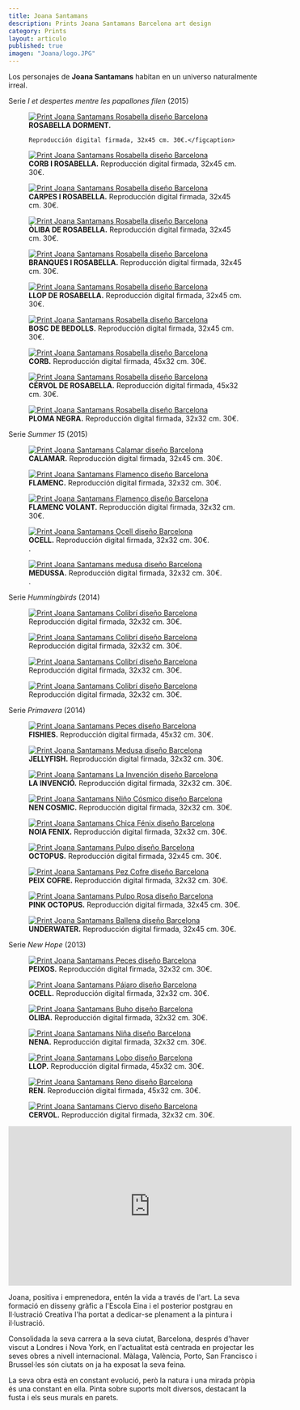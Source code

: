 ```yaml
---
title: Joana Santamans
description: Prints Joana Santamans Barcelona art design 
category: Prints
layout: articulo
published: true
imagen: "Joana/logo.JPG"
---
```


Los personajes de **Joana Santamans** habitan en un universo naturalmente irreal. 

Serie _I et despertes mentre les papallones filen_ (2015)

<div class="figure-group">
<figure>
	<a href="/images/Joana/rosabella.jpg"><img src="/images/Joana/rosabella.jpg" alt="Print Joana Santamans Rosabella  diseño Barcelona"></a>
	<figcaption><b>ROSABELLA DORMENT.</b>

	Reproducción digital firmada, 32x45 cm. 30€.</figcaption>
</figure>


<figure>
	<a href="/images/Joana/cuervo.jpg"><img src="/images/Joana/cuervo.jpg" alt="Print Joana Santamans Rosabella diseño Barcelona"></a>
	<figcaption><b>CORB I ROSABELLA.</b>
	Reproducción digital firmada, 32x45 cm. 30€.</figcaption>
</figure>


<figure>
	<a href="/images/Joana/carpes.jpg"><img src="/images/Joana/carpes.jpg" alt="Print Joana Santamans Rosabella diseño Barcelona"></a>
	<figcaption><b>CARPES I ROSABELLA.</b>
  Reproducción digital firmada, 32x45 cm. 30€.</figcaption>
</figure>


<figure>
	<a href="/images/Joana/Oliba_Rosabella.jpg"><img src="/images/Joana/Oliba_Rosabella.jpg" alt="Print Joana Santamans Rosabella diseño Barcelona"></a>
	<figcaption><b>ÒLIBA DE ROSABELLA.</b>
  Reproducción digital firmada, 32x45 cm. 30€.</figcaption>
</figure>


<figure>
	<a href="/images/Joana/branques.jpg"><img src="/images/Joana/branques.jpg" alt="Print Joana Santamans Rosabella diseño Barcelona"></a>
	<figcaption><b>BRANQUES I ROSABELLA.</b>
  Reproducción digital firmada, 32x45 cm. 30€.</figcaption>
</figure>


<figure>
<a href="/images/Joana/Llop_rosabella.jpg"><img src="/images/Joana/Llop_rosabella.jpg" alt="Print Joana Santamans Rosabella diseño Barcelona"></a>
	<figcaption><b>LLOP DE ROSABELLA.</b>
  Reproducción digital firmada, 32x45 cm. 30€.</figcaption>
</figure>


<figure>
<a href="/images/Joana/ramas.jpg"><img src="/images/Joana/ramas.jpg" alt="Print Joana Santamans Rosabella diseño Barcelona"></a>
	<figcaption><b>BOSC DE BEDOLLS.</b>
  Reproducción digital firmada, 32x45 cm. 30€.</figcaption>
</figure>


<figure>
<a href="/images/Joana/corb.jpg"><img src="/images/Joana/corb.jpg" alt="Print Joana Santamans Rosabella diseño Barcelona"></a>
	<figcaption><b>CORB.</b>
  Reproducción digital firmada, 45x32 cm. 30€.</figcaption>
</figure>

<figure>
<a href="/images/Joana/ciervo.jpg"><img src="/images/Joana/ciervo.jpg" alt="Print Joana Santamans Rosabella diseño Barcelona"></a>
	<figcaption><b>CÉRVOL DE ROSABELLA.</b>
  Reproducción digital firmada, 45x32 cm. 30€.</figcaption>
</figure>

<figure>
<a href="/images/Joana/pluma.jpg"><img src="/images/Joana/pluma.jpg" alt="Print Joana Santamans Rosabella diseño Barcelona"></a>
	<figcaption><b>PLOMA NEGRA.</b>
  Reproducción digital firmada, 32x32 cm. 30€.</figcaption>
</figure>
</div>


Serie _Summer 15_ (2015)

<div class="figure-group">
<figure>
	<a href="/images/Joana/calamar.jpg"><img src="/images/Joana/calamar.jpg" alt="Print Joana Santamans Calamar diseño Barcelona"></a>
	<figcaption><b>CALAMAR.</b>
	Reproducción digital firmada, 32x45 cm. 30€.</figcaption>
</figure>


<figure>
	<a href="/images/Joana/flamenco.jpg"><img src="/images/Joana/flamenco.jpg" alt="Print Joana Santamans Flamenco  diseño Barcelona"></a>
	<figcaption><b>FLAMENC.</b>
	Reproducción digital firmada, 32x32 cm. 30€.</figcaption>
</figure>


<figure>
	<a href="/images/Joana/flamencovolando.jpg"><img src="/images/Joana/flamencovolando.jpg" alt="Print Joana Santamans Flamenco diseño Barcelona"></a>
	<figcaption><b>FLAMENC VOLANT.</b>
	Reproducción digital firmada, 32x32 cm. 30€.</figcaption>
</figure>


<figure>
	<a href="/images/Joana/pajaro.jpg"><img src="/images/Joana/pajaro.jpg" alt="Print Joana Santamans Ocell diseño Barcelona"></a>
	<figcaption><b>OCELL.</b>
	Reproducción digital firmada, 32x32 cm. 30€.</figcaption>.
</figure>


<figure>
	<a href="/images/Joana/medusa.jpg"><img src="/images/Joana/medusa.jpg" alt="Print Joana Santamans medusa diseño Barcelona"></a>
	<figcaption><b>MEDUSSA.</b>
	Reproducción digital firmada, 32x32 cm. 30€.</figcaption>.
</figure>
</div>


Serie _Hummingbirds_ (2014) 

<div class="figure-group">
<figure>
	<a href="/images/Joana/humingbird love 01.jpg"><img src="/images/Joana/humingbird love 01.jpg" alt="Print Joana Santamans Colibrí diseño Barcelona"></a>
	<figcaption>
	Reproducción digital firmada, 32x32 cm. 30€.</figcaption>
</figure>


<figure>
	<a href="/images/Joana/humingbird love 02.jpg"><img src="/images/Joana/humingbird love 02.jpg" alt="Print Joana Santamans Colibrí diseño Barcelona"></a>
	<figcaption>
	Reproducción digital firmada, 32x32 cm. 30€.</figcaption>
</figure>


<figure>
	<a href="/images/Joana/humingbird love 03.jpg"><img src="/images/Joana/humingbird love 03.jpg" alt="Print Joana Santamans Colibrí diseño Barcelona"></a>
	<figcaption>
	Reproducción digital firmada, 32x32 cm. 30€.</figcaption>
</figure>


<figure>
	<a href="/images/Joana/humingbird love 04.jpg"><img src="/images/Joana/humingbird love 04.jpg" alt="Print Joana Santamans Colibrí diseño Barcelona"></a>
	<figcaption>
  Reproducción digital firmada, 32x32 cm. 30€.</figcaption>
	</figcaption>
</figure>
</div>


Serie _Primavera_ (2014)

<div class="figure-group">
<figure>
	<a href="/images/Joana/fishies.jpg"><img src="/images/Joana/fishies.jpg" alt="Print Joana Santamans Peces diseño Barcelona"></a>
	<figcaption><b>FISHIES.</b>
	Reproducción digital firmada, 45x32 cm. 30€.</figcaption>
</figure>


<figure>
	<a href="/images/Joana/gellifish.jpg"><img src="/images/Joana/gellifish.jpg" alt="Print Joana Santamans Medusa diseño Barcelona"></a>
	<figcaption><b>JELLYFISH.</b>
	Reproducción digital firmada, 32x32 cm. 30€.</figcaption>
</figure>


<figure>
	<a href="/images/Joana/lainvencion.jpg"><img src="/images/Joana/lainvencion.jpg" alt="Print Joana Santamans La Invención diseño Barcelona"></a>
	<figcaption><b>LA INVENCIÓ.</b>
	Reproducción digital firmada, 32x32 cm. 30€.</figcaption>
</figure>


<figure>
	<a href="/images/Joana/nencosmic.jpg"><img src="/images/Joana/nencosmic.jpg" alt="Print Joana Santamans Niño Cósmico diseño Barcelona"></a>
	<figcaption><b>NEN COSMIC.</b>
	   Reproducción digital firmada, 32x32 cm. 30€.</figcaption>
</figure>


<figure>
	<a href="/images/Joana/noia_fenix.jpg"><img src="/images/Joana/noia_fenix.jpg" alt="Print Joana Santamans Chica Fénix diseño Barcelona"></a>
	<figcaption><b>NOIA FENIX.</b>
	Reproducción digital firmada, 32x32 cm. 30€.</figcaption>
</figure>


<figure>
	<a href="/images/Joana/octopuscolor.jpg"><img src="/images/Joana/octopuscolor.jpg" alt="Print Joana Santamans Pulpo diseño Barcelona"></a>
	<figcaption><b>OCTOPUS.</b>
	Reproducción digital firmada, 32x45 cm. 30€.</figcaption>
</figure>


<figure>
	<a href="/images/Joana/peixcofre.jpg"><img src="/images/Joana/peixcofre.jpg" alt="Print Joana Santamans Pez Cofre diseño Barcelona"></a>
	<figcaption><b>PEIX COFRE.</b>
	Reproducción digital firmada, 32x32 cm. 30€.</figcaption>
	</figcaption>
</figure>


<figure>
	<a href="/images/Joana/pink octopus.jpg"><img src="/images/Joana/pink octopus.jpg" alt="Print Joana Santamans Pulpo Rosa diseño Barcelona"></a>
	<figcaption><b>PINK OCTOPUS.</b>
 Reproducción digital firmada, 32x45 cm. 30€.</figcaption>
</figure>


<figure>
	<a href="/images/Joana/underwater.jpg"><img src="/images/Joana/underwater.jpg" alt="Print Joana Santamans Ballena diseño Barcelona"></a>
	<figcaption><b>UNDERWATER.</b>
	Reproducción digital firmada, 32x45 cm. 30€.</figcaption>
</figure>
</div>


Serie _New Hope_ (2013)

<div class="figure-group">
<figure>
	<a href="/images/Joana/peixos.jpg"><img src="/images/Joana/peixos.jpg" alt="Print Joana Santamans Peces diseño Barcelona"></a>
	<figcaption><b>PEIXOS.</b>
	Reproducción digital firmada, 32x32 cm. 30€.</figcaption>
</figure>


<figure>
	<a href="/images/Joana/ocell.jpg"><img src="/images/Joana/ocell.jpg" alt="Print Joana Santamans Pájaro diseño Barcelona"></a>
	<figcaption><b>OCELL.</b>
Reproducción digital firmada, 32x32 cm. 30€.</figcaption>
</figure>
	

<figure>
	<a href="/images/Joana/oliva.jpg"><img src="/images/Joana/oliva.jpg" alt="Print Joana Santamans Buho diseño Barcelona"></a>
	<figcaption><b>OLIBA.</b>
Reproducción digital firmada, 32x32 cm. 30€.</figcaption>
</figure>


<figure>
	<a href="/images/Joana/nena.jpg"><img src="/images/Joana/nena.jpg" alt="Print Joana Santamans Niña diseño Barcelona"></a>
	<figcaption><b>NENA.</b>
Reproducción digital firmada, 32x32 cm. 30€.</figcaption>
</figure>
	
	
<figure>
	<a href="/images/Joana/llop.jpg"><img src="/images/Joana/llop.jpg" alt="Print Joana Santamans Lobo diseño Barcelona"></a>
	<figcaption><b>LLOP.</b>
	  Reproducción digital firmada, 45x32 cm. 30€.</figcaption>
</figure>


<figure>
	<a href="/images/Joana/REN.jpg"><img src="/images/Joana/REN.jpg" alt="Print Joana Santamans Reno diseño Barcelona"></a>
	<figcaption><b>REN.</b>
	  Reproducción digital firmada, 45x32 cm. 30€.</figcaption>
</figure>


<figure>
	<a href="/images/Joana/CERVOL.jpg"><img src="/images/Joana/CERVOL.jpg" alt="Print Joana Santamans Ciervo diseño Barcelona"></a>
	<figcaption><b>CERVOL.</b>
	  Reproducción digital firmada, 32x32 cm. 30€.</figcaption>
</figure>
</div>


<iframe width="560" height="315" src="http://player.vimeo.com/video/84535245?title=0&byline=0&portrait=0" frameborder="0"> </iframe>


Joana, positiva i emprenedora, entén la vida a través de l'art. La seva formació en disseny gràfic a l'Escola Eina i el posterior postgrau en Il·lustració Creativa l'ha portat a dedicar-se plenament a la pintura i il·lustració.

Consolidada la seva carrera a la seva ciutat, Barcelona, després d'haver viscut a Londres i Nova York, en l'actualitat està centrada en projectar les seves obres a nivell internacional. Màlaga, València, Porto, San Francisco i Brussel·les són ciutats on ja ha exposat la seva feina.

La seva obra està en constant evolució, però la natura i una mirada pròpia és una constant en ella. Pinta sobre suports molt diversos, destacant la fusta i els seus murals en parets.

